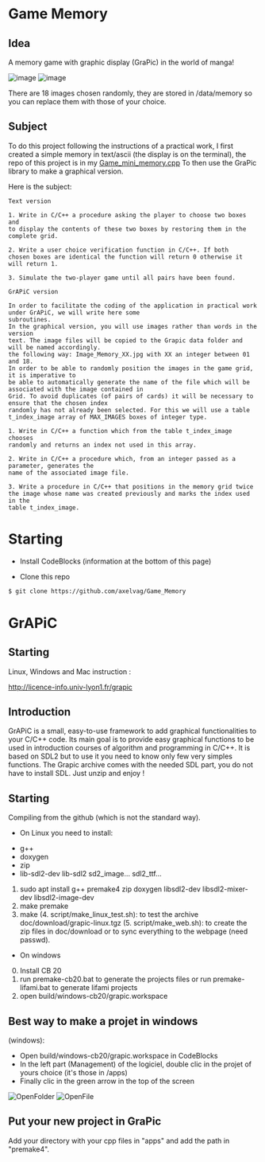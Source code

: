 # Game Memory

## Idea

A memory game with graphic display (GraPic) in the world of manga!

![image](image/Memory1.jpg)
![image](image/Memory2.jpg)

There are 18 images chosen randomly, they are stored in /data/memory so you can replace them with those of your choice.

## Subject

To do this project following the instructions of a practical work, I first created a simple memory in text/ascii (the display is on the terminal), the repo of this project is in my [Game_mini_memory.cpp](https://github.com/axelvag/Game_mini_memory)
To then use the GraPic library to make a graphical version.

Here is the subject:
```
Text version

1. Write in C/C++ a procedure asking the player to choose two boxes and
to display the contents of these two boxes by restoring them in the complete grid.

2. Write a user choice verification function in C/C++. If both
chosen boxes are identical the function will return 0 otherwise it will return 1.

3. Simulate the two-player game until all pairs have been found.

GrAPiC version

In order to facilitate the coding of the application in practical work under GrAPiC, we will write here some
subroutines.
In the graphical version, you will use images rather than words in the version
text. The image files will be copied to the Grapic data folder and will be named accordingly.
the following way: Image_Memory_XX.jpg with XX an integer between 01 and 18.
In order to be able to randomly position the images in the game grid, it is imperative to
be able to automatically generate the name of the file which will be associated with the image contained in
Grid. To avoid duplicates (of pairs of cards) it will be necessary to ensure that the chosen index
randomly has not already been selected. For this we will use a table
t_index_image array of MAX_IMAGES boxes of integer type.

1. Write in C/C++ a function which from the table t_index_image chooses
randomly and returns an index not used in this array.

2. Write in C/C++ a procedure which, from an integer passed as a parameter, generates the
name of the associated image file.

3. Write a procedure in C/C++ that positions in the memory grid twice
the image whose name was created previously and marks the index used in the
table t_index_image.
```

# Starting

- Install CodeBlocks (information at the bottom of this page)

- Clone this repo
```bash
$ git clone https://github.com/axelvag/Game_Memory
```

# GrAPiC 

## Starting

Linux, Windows and Mac instruction :

http://licence-info.univ-lyon1.fr/grapic

## Introduction

GrAPiC is a small, easy-to-use framework to add graphical functionalities to your C/C++ code. 
Its main goal is to provide easy graphical functions to be used in introduction courses of algorithm and programming in C/C++. 
It is based on SDL2 but to use it you need to know only few very simples functions. 
The Grapic archive comes with the needed SDL part, you do not have to install SDL. Just unzip and enjoy ! 

## Starting

Compiling from the github (which is not the standard way).

* On Linux you need to install:
- g++
- doxygen
- zip
- lib-sdl2-dev lib-sdl2 sd2_image... sdl2_ttf...

1. sudo apt install g++ premake4 zip doxygen libsdl2-dev libsdl2-mixer-dev libsdl2-image-dev
2. make premake
3. make
(4. script/make_linux_test.sh): to test the archive doc/download/grapic-linux.tgz
(5. script/make_web.sh): to create the zip files in doc/download or to sync everything to the webpage (need passwd).


* On windows
0. Install CB 20
1. run premake-cb20.bat to generate the projects files    or     run premake-lifami.bat to generate lifami projects 
2. open build/windows-cb20/grapic.workspace

## Best way to make a projet in windows

(windows): 
 - Open build/windows-cb20/grapic.workspace in CodeBlocks
 - In the left part (Management) of the logiciel, double clic in the projet of yours choice (it's those in /apps)
 - Finally clic in the green arrow in the top of the screen

![OpenFolder](image/OpenFolder.jpg)
![OpenFile](image/OpenFile.jpg)

## Put your new project in GraPic

Add your directory with your cpp files in "apps" and add the path in "premake4".

